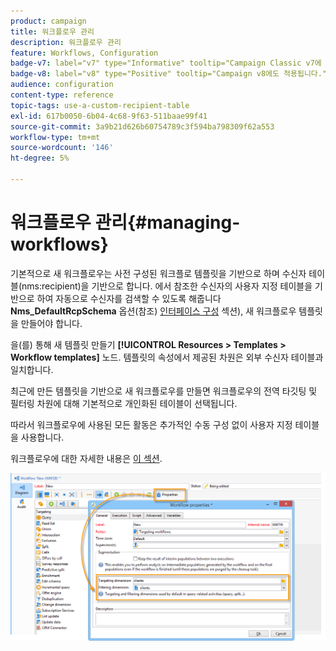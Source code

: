 ```yaml
---
product: campaign
title: 워크플로우 관리
description: 워크플로우 관리
feature: Workflows, Configuration
badge-v7: label="v7" type="Informative" tooltip="Campaign Classic v7에 적용"
badge-v8: label="v8" type="Positive" tooltip="Campaign v8에도 적용됩니다."
audience: configuration
content-type: reference
topic-tags: use-a-custom-recipient-table
exl-id: 617b0050-6b04-4c68-9f63-511baae99f41
source-git-commit: 3a9b21d626b60754789c3f594ba798309f62a553
workflow-type: tm+mt
source-wordcount: '146'
ht-degree: 5%

---
```


# 워크플로우 관리{#managing-workflows}



기본적으로 새 워크플로우는 사전 구성된 워크플로 템플릿을 기반으로 하며 수신자 테이블(nms:recipient)을 기반으로 합니다. 에서 참조한 수신자의 사용자 지정 테이블을 기반으로 하여 자동으로 수신자를 검색할 수 있도록 해줍니다 **Nms_DefaultRcpSchema** 옵션(참조) [인터페이스 구성](../../configuration/using/configuring-the-interface.md) 섹션), 새 워크플로우 템플릿을 만들어야 합니다.

을(를) 통해 새 템플릿 만들기 **[!UICONTROL Resources > Templates > Workflow templates]** 노드. 템플릿의 속성에서 제공된 차원은 외부 수신자 테이블과 일치합니다.

최근에 만든 템플릿을 기반으로 새 워크플로우를 만들면 워크플로우의 전역 타깃팅 및 필터링 차원에 대해 기본적으로 개인화된 테이블이 선택됩니다.

따라서 워크플로우에 사용된 모든 활동은 추가적인 수동 구성 없이 사용자 지정 테이블을 사용합니다.

워크플로우에 대한 자세한 내용은 [이 섹션](../../workflow/using/about-workflows.md).

![](assets/cfg_external_table_workflow.png)
